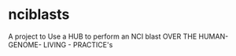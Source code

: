 # nciblasts
A project to Use a HUB to perform an NCI blast OVER THE HUMAN- GENOME- LIVING - PRACTICE's 
